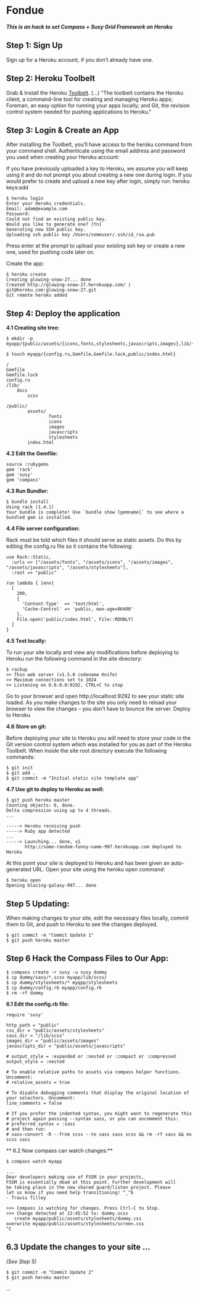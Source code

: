 Fondue
======

*__This is an hack to set Compass + Susy Grid Framework on Heroku__*

## Step 1: Sign Up

Sign up for a Heroku account, if you don’t already have one.

## Step 2: Heroku Toolbelt

Grab & Install the Heroku [Toolbelt](https://toolbelt.heroku.com). (...) "The toolbelt contains the Heroku client, a command-line tool for creating and managing Heroku apps; Foreman, an easy option for running your apps locally; and Git, the revision control system needed for pushing applications to Heroku."

## Step 3: Login & Create an App

After installing the Toolbelt, you’ll have access to the heroku command from your command shell. Authenticate using the email address and password you used when creating your Heroku account:

If you have previously uploaded a key to Heroku, we assume you will keep using it and do not prompt you about creating a new one during login. If you would prefer to create and upload a new key after login, simply run: heroku keys:add

    $ heroku login
    Enter your Heroku credentials.
    Email: adam@example.com
    Password: 
    Could not find an existing public key.
    Would you like to generate one? [Yn] 
    Generating new SSH public key.
    Uploading ssh public key /Users/someuser/.ssh/id_rsa.pub

Press enter at the prompt to upload your existing ssh key or create a new one, used for pushing code later on.

Create the app:

    $ heroku create
    Creating glowing-snow-27... done
    Created http://glowing-snow-27.herokuapp.com/ | git@heroku.com:glowing-snow-27.git
    Git remote heroku added

## Step 4: Deploy the application

**4.1 Creating site tree:**

    $ mkdir -p myapp/{public/assets/{icons,fonts,stylesheets,javascripts,images},lib/{docs,scss}}
    
    $ touch myapp/{config.ru,Gemfile,Gemfile.lock,public/index.html}
    
    /
    Gemfile
    Gemfile.lock
    config.ru
    /lib/
      	docs
    		scss
    
    /public/
    		assets/
    				fonts
    				icons
    				images
    				javascripts
    				stylesheets
    		index.html

**4.2 Edit the Gemfile:**

    source :rubygems
    gem 'rack'
    gem 'susy'
    gem 'compass'

**4.3 Run Bundler:**

    $ bundle install
    Using rack (1.4.1)
    Your bundle is complete! Use `bundle show [gemname]` to see where a bundled gem is installed.

**4.4 File server configuration:**

Rack must be told which files it should serve as static assets. Do this by editing the config.ru file so it contains the following:

    use Rack::Static, 
      :urls => ["/assets/fonts", "/assets/icons", "/assets/images", "/assets/javascripts", "/assets/stylesheets"],
      :root => "public"
    
    run lambda { |env|
      [
        200, 
        {
          'Content-Type'  => 'text/html', 
          'Cache-Control' => 'public, max-age=86400' 
        },
        File.open('public/index.html', File::RDONLY)
      ]
    }

**4.5 Test locally:**

To run your site locally and view any modifications before deploying to Heroku run the following command in the site directory:

    $ rackup
    >> Thin web server (v1.5.0 codename Knife)
    >> Maximum connections set to 1024
    >> Listening on 0.0.0.0:9292, CTRL+C to stop

Go to your browser and open http://localhost:9292 to see your static site loaded. As you make changes to the site you only need to reload your browser to view the changes – you don’t have to bounce the server.
Deploy to Heroku

**4.6 Store on git:**

Before deploying your site to Heroku you will need to store your code in the Git version control system which was installed for you as part of the Heroku Toolbelt. When inside the site root directory execute the following commands:

    $ git init
    $ git add .
    $ git commit -m "Initial static site template app"

**4.7 Use git to deploy to Heroku as well:**

    $ git push heroku master
    Counting objects: 6, done.
    Delta compression using up to 4 threads.
    ...
    
    -----> Heroku receiving push
    -----> Ruby app detected
    ...
    -----> Launching... done, v1
           http://some-random-funny-name-997.herokuapp.com deployed to Heroku

At this point your site is deployed to Heroku and has been given an auto-generated URL. Open your site using the heroku open command:

    $ heroku open
    Opening blazing-galaxy-997... done

## Step 5 Updating:

When making changes to your site, edit the necessary files locally, commit them to Git, and push to Heroku to see the changes deployed.

    $ git commit -m "Commit Update 1"
    $ git push heroku master

## Step 6 Hack the Compass Files to Our App:

    $ compass create -r susy -u susy dummy
    $ cp dummy/sass/*.scss myapp/lib/scss/
    $ cp dummy/stylesheets/* myqpp/stylesheets
    $ cp dummy/config.rb myapp/config.rb
    $ rm -rf dummy

**6.1 Edit the config.rb file:**

    require 'susy'
    
    http_path = "public"
    css_dir = "public/assets/stylesheets"
    sass_dir = "/lib/scss"
    images_dir = "public/assets/images"
    javascripts_dir = "public/assets/javascripts"
    
    # output_style = :expanded or :nested or :compact or :compressed
    output_style = :nested
    
    # To enable relative paths to assets via compass helper functions. Uncomment:
    # relative_assets = true
    
    # To disable debugging comments that display the original location of your selectors. Uncomment:
    line_comments = false
    
    # If you prefer the indented syntax, you might want to regenerate this
    # project again passing --syntax sass, or you can uncomment this:
    # preferred_syntax = :sass
    # and then run:
    # sass-convert -R --from scss --to sass sass scss && rm -rf sass && mv scss sass

** 6.2 Now compass can watch changes:**

    $ compass watch myapp 
    
    ...
    Dear developers making use of FSSM in your projects,
    FSSM is essentially dead at this point. Further development will
    be taking place in the new shared guard/listen project. Please
    let us know if you need help transitioning! ^_^b
    - Travis Tilley
    
    >>> Compass is watching for changes. Press Ctrl-C to Stop.
    >>> Change detected at 22:45:52 to: dummy.scss
       create myapp/public/assets/stylesheets/dummy.css 
    overwrite myapp/public/assets/stylesheets/screen.css 
    ^C

## 6.3 Update the changes to your site ...

*(See Step 5)*

    $ git commit -m "Commit Update 2"
    $ git push heroku master

...
